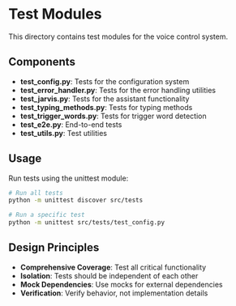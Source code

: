 # Test Modules

This directory contains test modules for the voice control system.

## Components

- **test_config.py**: Tests for the configuration system
- **test_error_handler.py**: Tests for the error handling utilities
- **test_jarvis.py**: Tests for the assistant functionality
- **test_typing_methods.py**: Tests for typing methods
- **test_trigger_words.py**: Tests for trigger word detection
- **test_e2e.py**: End-to-end tests
- **test_utils.py**: Test utilities

## Usage

Run tests using the unittest module:

```bash
# Run all tests
python -m unittest discover src/tests

# Run a specific test
python -m unittest src/tests/test_config.py
```

## Design Principles

- **Comprehensive Coverage**: Test all critical functionality
- **Isolation**: Tests should be independent of each other
- **Mock Dependencies**: Use mocks for external dependencies
- **Verification**: Verify behavior, not implementation details